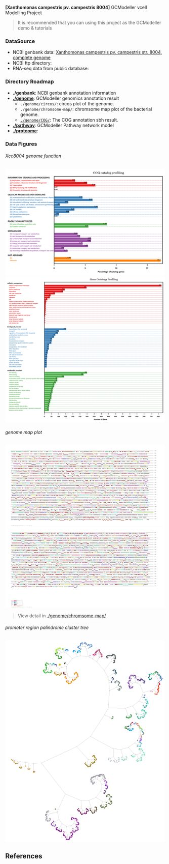 **[Xanthomonas campestris pv. campestris 8004]** GCModeller vcell Modelling Project

> It is recommended that you can using this project as the GCModeller demo &amp; tutorials

### DataSource

+ NCBI genbank data: [Xanthomonas campestris pv. campestris str. 8004, complete genome](https://www.ncbi.nlm.nih.gov/nuccore/66571684/)
+ NCBI ftp directory:
+ RNA-seq data from public database:

### Directory Roadmap

+ **./genbank**: NCBI genbank annotation information
+ **[./genome](./genome)**: GCModeller genomics annotation result
   + ``./genome/circos/``: circos plot of the genome.
   + ``./genome/chromsome-map/``: chromsome map plot of the bacterial genome.
   + [``./genome/COG/``](./genome/COG/index.md): The COG annotation sbh result.
+ **[./pathway](./pathway)**: GCModeller Pathway network model
+ **[./proteome](./proteome)**:

### Data Figures

###### Xcc8004 genome function

![](./genome/COG/Xcc8004-COGs.COG.profiling.png)
![](./proteome/uniprot/GO/plot.png)

###### genome map plot

![](./thumbnails/map-part-A.png)
![](./thumbnails/map-part-B.png)

> View detail in [./genome/chromsome-map/](./genome/chromsome-map/)

###### promoter region palindrome cluster tree

[![](./thumbnails/promoter-palindrome-clusters.png)](./genome/palindrome-motifs/palindrome_promoter=-250bp-cut=0.65,minw=6/binary-net.cuts,quantile=0.99/tree.png)

## References

